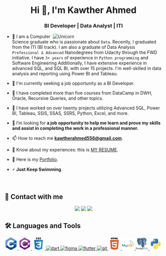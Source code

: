 <h1 align="center">Hi 👋, I'm Kawther Ahmed</h1>
<h3 align="center">BI Developer | Data Analyst | ITI</h3>

<img align="right" width=350px alt="Unicorn" src="https://c.tenor.com/GN73MKBawZYAAAAi/busy-cute.gif" />

- 🏫 I am a Computer Science graduate who is passionate about `Data`. Recently, I graduated from the ITI (BI track). I am also a graduate of Data Analysis `Professional & Advanced` Nanodegrees from Udacity through the FWD initiative. I have `3+ years` of experience in `Python programming` and Software Engineering Additionally, I have extensive experience in advanced SQL, and SQL BI, with over 15 projects. I'm well-skilled in data analysis and reporting using Power BI and Tableau.

- 🔭 I'm currently seeking a job opportunity as a BI Developer.

- 🌱 I have completed more than five courses from DataCamp in DWH, Oracle, Recursive Queries, and other topics.

- 🌱 I have worked on over twenty projects utilizing Advanced SQL, Power BI, Tableau, SSIS, SSAS, SSRS, Python, Excel, and more.

- 👯 I’m looking for **a job opportunity to help me learn and prove my skills and assist in completing the work in a professional manner.**

- 📫 How to reach me **kawtherahmed556@gmail.com**.

- 📄 Know about my experiences: this is [MY RESUME](https://drive.google.com/file/d/1oTxgOrM4ShSKQgp9t-8N1SV3O1IOAoQd/view).

- 📝 Here is my [Portfolio](https://kawther-ahmed.github.io/).

- ⚡ **Just Keep Swimming**.
<br>

## 📩 Contact with me

<p align="center">
    <a href="mailto:kawtherahmed556@gmail.com" title="Gmail"><img src="https://img.shields.io/badge/gmail-%23F05033.svg?style=for-the-badge&logo=gmail&logoColor=white"/></a>  
    <a href="https://www.linkedin.com/in/kawtherahmed67/" title="LinkedIn"><img src="https://img.shields.io/badge/linkedin-%230077B5.svg?style=for-the-badge&logo=linkedin&logoColor=white"/></a>
    <a href="https://kawther-ahmed.github.io/" title="Portfolio"><img src="https://img.shields.io/badge/portfolio-%325F7869.svg?style=for-the-badge&logo=portfolio&logoColor=white"/></a>
</p>

## 🛠 Languages and Tools

<p align="left"> <a href="https://www.w3schools.com/cpp/" target="_blank" rel="noreferrer"> <img src="https://raw.githubusercontent.com/devicons/devicon/master/icons/cplusplus/cplusplus-original.svg" alt="cplusplus" width="40" height="40"/> </a> <a href="https://www.w3schools.com/cs/" target="_blank" rel="noreferrer"> <img src="https://raw.githubusercontent.com/devicons/devicon/master/icons/csharp/csharp-original.svg" alt="csharp" width="40" height="40"/> </a> <a href="https://www.w3schools.com/css/" target="_blank" rel="noreferrer"> <img src="https://raw.githubusercontent.com/devicons/devicon/master/icons/css3/css3-original-wordmark.svg" alt="css3" width="40" height="40"/> </a> <a href="https://dart.dev" target="_blank" rel="noreferrer"> <img src="https://www.vectorlogo.zone/logos/dartlang/dartlang-icon.svg" alt="dart" width="40" height="40"/> </a> <a href="https://www.figma.com/" target="_blank" rel="noreferrer"> <img src="https://www.vectorlogo.zone/logos/figma/figma-icon.svg" alt="figma" width="40" height="40"/> </a> <a href="https://flutter.dev" target="_blank" rel="noreferrer"> <img src="https://www.vectorlogo.zone/logos/flutterio/flutterio-icon.svg" alt="flutter" width="40" height="40"/> </a> <a href="https://git-scm.com/" target="_blank" rel="noreferrer"> <img src="https://www.vectorlogo.zone/logos/git-scm/git-scm-icon.svg" alt="git" width="40" height="40"/> </a> <a href="https://www.w3.org/html/" target="_blank" rel="noreferrer"> <img src="https://raw.githubusercontent.com/devicons/devicon/master/icons/html5/html5-original-wordmark.svg" alt="html5" width="40" height="40"/> </a> <a href="https://www.mysql.com/" target="_blank" rel="noreferrer"> <img src="https://raw.githubusercontent.com/devicons/devicon/master/icons/mysql/mysql-original-wordmark.svg" alt="mysql" width="40" height="40"/> </a> <a href="https://www.postgresql.org" target="_blank" rel="noreferrer"> <img src="https://raw.githubusercontent.com/devicons/devicon/master/icons/postgresql/postgresql-original-wordmark.svg" alt="postgresql" width="40" height="40"/> </a> <a href="https://www.python.org" target="_blank" rel="noreferrer"> <img src="https://raw.githubusercontent.com/devicons/devicon/master/icons/python/python-original.svg" alt="python" width="40" height="40"/> </a> </p>
